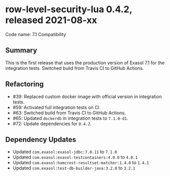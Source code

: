 # row-level-security-lua 0.4.2, released 2021-08-xx

Code name: 7.1 Compatibility

## Summary

This is the first release that uses the production version of Exasol 7.1 for the integration tests.
Switched build from Travis CI to GitHub Actions.

## Refactoring

* #39: Replaced custom docker image with official version in integration tests.
* #59: Activated full integration tests on CI.
* #63: Switched build from Travis CI to GitHub Actions.
* #65: Updated `dockerdb` in integration tests to `7.1.0-d1`.
* #72: Update dependencies for `0.4.2`.

## Dependency Updates

* Updated `com.exasol:exasol-jdbc:7.0.11` to `7.1.0`
* Updated `com.exasol:exasol-testcontainers:4.0.0` to `4.0.1`
* Updated `com.exasol:hamcrest-resultset-matcher:1.4.0` to `1.4.1`
* Updated `com.exasol:test-db-builder-java:3.2.0` to `3.2.1`